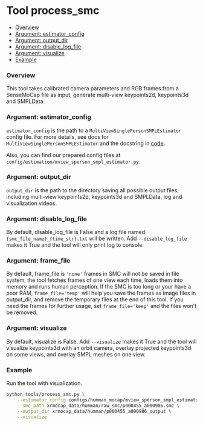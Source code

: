 # Tool process_smc

- [Overview](#overview)
- [Argument: estimator_config](#argument-estimator_config)
- [Argument: output_dir](#argument-output_dir)
- [Argument: disable_log_file](#argument-disable_log_file)
- [Argument: visualize](#argument-visualize)
- [Example](#example)

### Overview

This tool takes calibrated camera parameters and RGB frames from a SenseMoCap file as input, generate multi-view keypoints2d, keypoints3d and SMPLData.

### Argument: estimator_config

`estimator_config` is the path to a `MultiViewSinglePersonSMPLEstimator` config file. For more details, see docs for `MultiViewSinglePersonSMPLEstimator` and the docstring in [code](../../../xrmocap/estimation/mview_sperson_smpl_estimator.py).

Also, you can find our prepared config files at `config/estimation/mview_sperson_smpl_estimator.py`.

### Argument: output_dir

`output_dir` is the path to the directory saving all possible output files, including multi-view keypoints2d, keypoints3d and SMPLData, log and visualization videos.

### Argument: disable_log_file

By default, disable_log_file is False and a log file named `{smc_file_name}_{time_str}.txt` will be written. Add `--disable_log_file` makes it True and the tool will only print log to console.

### Argument: frame_file

By default, frame_file is `'none'` frames in SMC will not be saved in file system, the tool fetches frames of one view
each time, loads them into memory and runs human perception. If the SMC is too long or your have a poor RAM,
`frame_file='temp'` will help you save the frames as image files in output_dir, and remove the temporary files at the
end of this tool. If you need the frames for further usage, set `frame_file='keep'` and the files won't be removed.

### Argument: visualize

By default, visualize is False. Add `--visualize` makes it True and the tool will visualize keypoints3d with an orbit camera, overlay projected keypoints3d on some views, and overlay SMPL meshes on one view.

### Example

Run the tool with visualization.

```bash
python tools/process_smc.py \
	--estimator_config configs/humman_mocap/mview_sperson_smpl_estimator.py \
	--smc_path xrmocap_data/humman/raw_smc/p000455_a000986.smc \
	--output_dir xrmocap_data/humman/p000455_a000986_output \
	--visualize
```
